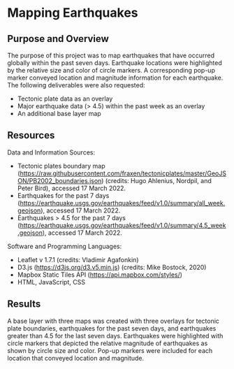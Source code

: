 # Mapping Earthquakes
## Purpose and Overview
The purpose of this project was to map earthquakes that have occurred globally within the past seven days.  Earthquake locations were highlighted by the relative size and color of circle markers. A corresponding pop-up marker conveyed location and magnitude information for each earthquake. The following deliverables were also requested:
 - Tectonic plate data as an overlay
 - Major earthquake data (> 4.5) within the past week as an overlay
 - An additional base layer map


## Resources
Data and Information Sources: 
 - Tectonic plates boundary map (https://raw.githubusercontent.com/fraxen/tectonicplates/master/GeoJSON/PB2002_boundaries.json) (credits: Hugo Ahlenius, Nordpil, and Peter Bird), accessed 17 March 2022.
 - Earthquakes for the past 7 days (https://earthquake.usgs.gov/earthquakes/feed/v1.0/summary/all_week.geojson), accessed 17 March 2022.
 - Earthquakes > 4.5 for the past 7 days (https://earthquake.usgs.gov/earthquakes/feed/v1.0/summary/4.5_week.geojson), accessed 17 March 2022.

Software and Programming Languages:
 - Leaflet v 1.7.1 (credits: Vladimir Agafonkin)
 - D3.js (https://d3js.org/d3.v5.min.js) (credits: Mike Bostock, 2020)
 - Mapbox Static Tiles API (https://api.mapbox.com/styles/)
 - HTML, JavaScript, CSS


## Results
A base layer with three maps was created with three overlays for tectonic plate boundaries, earthquakes for the past seven days, and earthquakes greater than 4.5 for the last seven days.  Earthquakes were highlighted with circle markers that depicted the relative magnitude of earthquakes as shown by circle size and color.  Pop-up markers were included for each location that conveyed location and magnitude.
